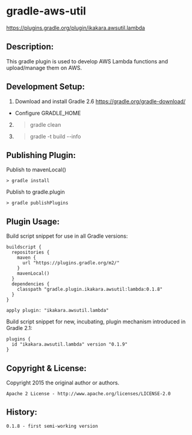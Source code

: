 # gradle-aws-util

https://plugins.gradle.org/plugin/ikakara.awsutil.lambda

Description:
--------------
This gradle plugin is used to develop AWS Lambda functions and upload/manage them on AWS.

Development Setup:
--------------
1. Download and install Gradle 2.6 https://gradle.org/gradle-download/
  * Configure GRADLE_HOME
2. >gradle clean
3. >gradle -t build --info

Publishing Plugin:
--------------
Publish to mavenLocal()
```
> gradle install
```

Publish to gradle.plugin
```
> gradle publishPlugins
```

Plugin Usage:
--------------
Build script snippet for use in all Gradle versions:
```
buildscript {
  repositories {
    maven {
      url "https://plugins.gradle.org/m2/"
    }
    mavenLocal()
  }
  dependencies {
    classpath "gradle.plugin.ikakara.awsutil:lambda:0.1.8"
  }
}

apply plugin: "ikakara.awsutil.lambda"
```

Build script snippet for new, incubating, plugin mechanism introduced in Gradle 2.1:
```
plugins {
  id "ikakara.awsutil.lambda" version "0.1.9"
}
```

Copyright & License:
--------------
Copyright 2015 the original author or authors.

```
Apache 2 License - http://www.apache.org/licenses/LICENSE-2.0
```

History:
--------------
```
0.1.8 - first semi-working version
```

